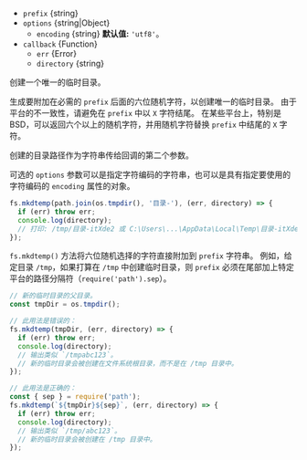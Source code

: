 <!-- YAML
added: v5.10.0
changes:
  - version: v10.0.0
    pr-url: https://github.com/nodejs/node/pull/12562
    description: 参数 `callback` 不再是可选的。 
      如果不传入，则在运行时会抛出 `TypeError`。
  - version: v7.0.0
    pr-url: https://github.com/nodejs/node/pull/7897
    description: 参数 `callback` 不再是可选的。 
      如果不传入，则会触发弃用警告（id 为 DEP0013）。
  - version: v6.2.1
    pr-url: https://github.com/nodejs/node/pull/6828
    description: The `callback` parameter is optional now.
-->

* `prefix` {string}
* `options` {string|Object}
  * `encoding` {string} **默认值:** `'utf8'`。
* `callback` {Function}
  * `err` {Error}
  * `directory` {string}

创建一个唯一的临时目录。

生成要附加在必需的 `prefix` 后面的六位随机字符，以创建唯一的临时目录。
由于平台的不一致性，请避免在 `prefix` 中以 `X` 字符结尾。 
在某些平台上，特别是 BSD，可以返回六个以上的随机字符，并用随机字符替换 `prefix` 中结尾的 `X` 字符。

创建的目录路径作为字符串传给回调的第二个参数。

可选的 `options` 参数可以是指定字符编码的字符串，也可以是具有指定要使用的字符编码的 `encoding` 属性的对象。


```js
fs.mkdtemp(path.join(os.tmpdir(), '目录-'), (err, directory) => {
  if (err) throw err;
  console.log(directory);
  // 打印: /tmp/目录-itXde2 或 C:\Users\...\AppData\Local\Temp\目录-itXde2
});
```

`fs.mkdtemp()` 方法将六位随机选择的字符直接附加到 `prefix` 字符串。
例如，给定目录 `/tmp`，如果打算在 `/tmp` 中创建临时目录，则 `prefix` 必须在尾部加上特定平台的路径分隔符（`require('path').sep`）。

```js
// 新的临时目录的父目录。
const tmpDir = os.tmpdir();

// 此用法是错误的：
fs.mkdtemp(tmpDir, (err, directory) => {
  if (err) throw err;
  console.log(directory);
  // 输出类似 `/tmpabc123`。
  // 新的临时目录会被创建在文件系统根目录，而不是在 /tmp 目录中。
});

// 此用法是正确的：
const { sep } = require('path');
fs.mkdtemp(`${tmpDir}${sep}`, (err, directory) => {
  if (err) throw err;
  console.log(directory);
  // 输出类似 `/tmp/abc123`。
  // 新的临时目录会被创建在 /tmp 目录中。
});
```

